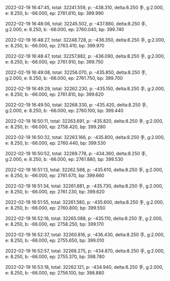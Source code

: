 2022-02-19 16:47:45, total: 32241.559, p: -438.310, delta:8.250 手, g:2.000, e: 8.250, b: -66.000, ep: 2761.610, bp: 399.990

2022-02-19 16:48:06, total: 32245.502, p: -437.880, delta:8.250 手, g:2.000, e: 8.250, b: -66.000, ep: 2760.040, bp: 399.740

2022-02-19 16:48:27, total: 32248.728, p: -436.350, delta:8.250 手, g:2.000, e: 8.250, b: -66.000, ep: 2763.410, bp: 399.970

2022-02-19 16:48:47, total: 32257.882, p: -436.090, delta:8.250 手, g:2.000, e: 8.250, b: -66.000, ep: 2761.910, bp: 399.750

2022-02-19 16:49:08, total: 32256.070, p: -435.850, delta:8.250 手, g:2.000, e: 8.250, b: -66.000, ep: 2761.750, bp: 399.700

2022-02-19 16:49:29, total: 32262.230, p: -435.150, delta:8.250 手, g:2.000, e: 8.250, b: -66.000, ep: 2761.810, bp: 399.620

2022-02-19 16:49:50, total: 32268.330, p: -435.420, delta:8.250 手, g:2.000, e: 8.250, b: -66.000, ep: 2760.100, bp: 399.440

2022-02-19 16:50:11, total: 32263.691, p: -435.820, delta:8.250 手, g:2.000, e: 8.250, b: -66.000, ep: 2758.420, bp: 399.280

2022-02-19 16:50:32, total: 32263.166, p: -435.800, delta:8.250 手, g:2.000, e: 8.250, b: -66.000, ep: 2760.440, bp: 399.530

2022-02-19 16:50:52, total: 32269.778, p: -434.360, delta:8.250 手, g:2.000, e: 8.250, b: -66.000, ep: 2761.880, bp: 399.530

2022-02-19 16:51:13, total: 32262.588, p: -435.610, delta:8.250 手, g:2.000, e: 8.250, b: -66.000, ep: 2761.670, bp: 399.660

2022-02-19 16:51:34, total: 32261.681, p: -435.730, delta:8.250 手, g:2.000, e: 8.250, b: -66.000, ep: 2761.230, bp: 399.620

2022-02-19 16:51:55, total: 32261.580, p: -435.600, delta:8.250 手, g:2.000, e: 8.250, b: -66.000, ep: 2760.800, bp: 399.550

2022-02-19 16:52:16, total: 32265.088, p: -435.110, delta:8.250 手, g:2.000, e: 8.250, b: -66.000, ep: 2758.250, bp: 399.170

2022-02-19 16:52:37, total: 32260.816, p: -436.430, delta:8.250 手, g:2.000, e: 8.250, b: -66.000, ep: 2755.650, bp: 399.010

2022-02-19 16:52:57, total: 32268.275, p: -434.870, delta:8.250 手, g:2.000, e: 8.250, b: -66.000, ep: 2755.370, bp: 398.780

2022-02-19 16:53:18, total: 32262.121, p: -434.940, delta:8.250 手, g:2.000, e: 8.250, b: -66.000, ep: 2756.100, bp: 398.880